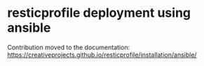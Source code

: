 # resticprofile deployment using ansible

Contribution moved to the documentation: https://creativeprojects.github.io/resticprofile/installation/ansible/
